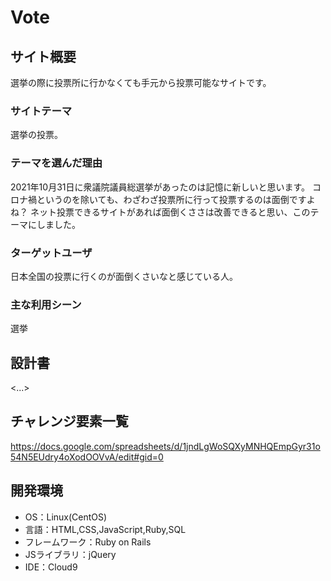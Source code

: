 # Vote

## サイト概要
選挙の際に投票所に行かなくても手元から投票可能なサイトです。

### サイトテーマ
選挙の投票。

### テーマを選んだ理由
2021年10月31日に衆議院議員総選挙があったのは記憶に新しいと思います。
コロナ禍というのを除いても、わざわざ投票所に行って投票するのは面倒ですよね？
ネット投票できるサイトがあれば面倒くささは改善できると思い、このテーマにしました。

### ターゲットユーザ
日本全国の投票に行くのが面倒くさいなと感じている人。

### 主な利用シーン
選挙

## 設計書
<...>

## チャレンジ要素一覧
<https://docs.google.com/spreadsheets/d/1jndLgWoSQXyMNHQEmpGyr31o54N5EUdry4oXodOOVvA/edit#gid=0>

## 開発環境
- OS：Linux(CentOS)
- 言語：HTML,CSS,JavaScript,Ruby,SQL
- フレームワーク：Ruby on Rails
- JSライブラリ：jQuery
- IDE：Cloud9
